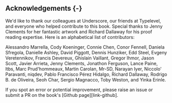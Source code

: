 ## Acknowledgements {-}

We'd like to thank our colleagues at Underscore,
our friends at Typelevel,
and everyone who helped contribute to this book.
Special thanks to Jenny Clements for her fantastic artwork
and Richard Dallaway for his proof reading expertise.
Here is an alphabetical list of contributors:

Alessandro Marrella,
Cody Koeninger,
Connie Chen,
Conor Fennell,
Daniela Sfregola,
Danielle Ashley,
David Piggott,
Dennis Hunziker,
Edd Steel,
Evgeny Veretennikov,
Francis Devereux,
Ghislain Vaillant,
Gregor Ihmor,
Jason Scott,
Javier Arrieta,
Jenny Clements,
Jonathon Ferguson,
Lance Paine,
ltbs,
Marc Prud'hommeaux,
Martin Carolan,
Mr-SD,
Narayan Iyer,
Niccolo' Paravanti,
niqdev,
Pablo Francisco Pérez Hidalgo,
Richard Dallaway,
Rodrigo B. de Oliveira,
Seoh Char,
Sergio Magnacco,
Toby Weston,
and Yinka Erinle.

If you spot an error or potential improvement,
please raise an issue or submit a PR
on the book's [Github page][link-github].
